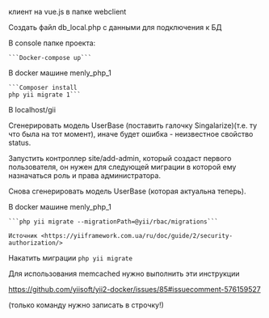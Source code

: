 клиент на vue.js в папке webclient

Создать файл db_local.php с данными для подключения к БД


В console папке проекта:


	```Docker-compose up```
	
	
В docker машине menly_php_1


	```Composer install
	php yii migrate 1```
	
	
В localhost/gii

Сгенерировать модель UserBase (поставить галочку Singalarize)(т.е. ту что была на тот момент), иначе будет ошибка - неизвестное свойство status.

Запустить контроллер site/add-admin, который создаст первого пользователя, он нужен для следующей миграции в которой ему назначаться роль и права администратора.

Снова сгенерировать модель UserBase (которая актуальна теперь).


В docker машине menly_php_1

	```php yii migrate --migrationPath=@yii/rbac/migrations```
	
	Источник <https://yiiframework.com.ua/ru/doc/guide/2/security-authorization/> 
	
	
Накатить миграции
	```php yii migrate```
	
	
Для использования memcached нужно выполнить эти инструкции

https://github.com/yiisoft/yii2-docker/issues/85#issuecomment-576159527

(только команду нужно записать в строчку!)
